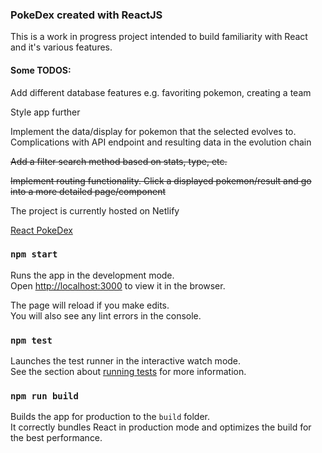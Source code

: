 ### PokeDex created with ReactJS

This is a work in progress project intended to build familiarity with React and it's various features.

#### Some TODOS:


Add different database features e.g. favoriting pokemon, creating a team 
 
Style app further

Implement the data/display for pokemon that the selected evolves to. Complications with API endpoint and resulting data in the evolution chain 

 ~~Add a filter search method based on stats, type, etc.~~
 
 ~~Implement routing functionality. Click a displayed pokemon/result and go into a more detailed page/component~~

The project is currently hosted on Netlify

[React PokeDex](https://cool-react-pokedex.netlify.app/)

### `npm start`

Runs the app in the development mode.\
Open [http://localhost:3000](http://localhost:3000) to view it in the browser.

The page will reload if you make edits.\
You will also see any lint errors in the console.

### `npm test`

Launches the test runner in the interactive watch mode.\
See the section about [running tests](https://facebook.github.io/create-react-app/docs/running-tests) for more information.

### `npm run build`

Builds the app for production to the `build` folder.\
It correctly bundles React in production mode and optimizes the build for the best performance.
